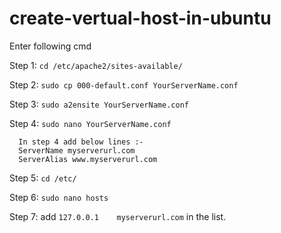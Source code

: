 # create-vertual-host-in-ubuntu

Enter following cmd

Step 1: `cd /etc/apache2/sites-available/`

Step 2: `sudo cp 000-default.conf YourServerName.conf`

Step 3: `sudo a2ensite YourServerName.conf`

Step 4: `sudo nano YourServerName.conf`
      
      In step 4 add below lines :-
      ServerName myserverurl.com
      ServerAlias www.myserverurl.com

Step 5: `cd /etc/`

Step 6: `sudo nano hosts`

Step 7: add `127.0.0.1    myserverurl.com` in the list.
